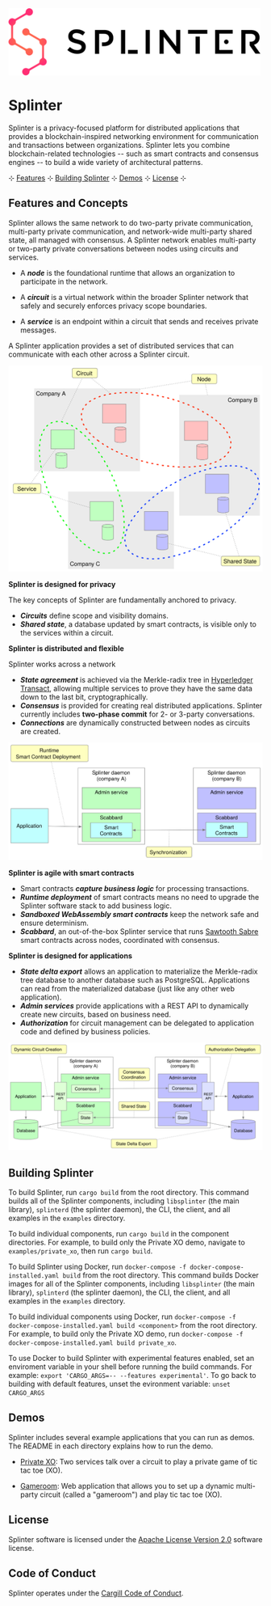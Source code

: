 <img alt="Splinter Logo" src="assets/splinter_logos_fulllogo_gradientblack.svg" width="500">

# Splinter

Splinter is a privacy-focused platform for distributed applications that provides
a blockchain-inspired networking environment for communication and transactions
between organizations. Splinter lets you combine blockchain-related technologies
-- such as smart contracts and consensus engines -- to build a wide variety
of architectural patterns.

 &hercon; [Features](#features-and-concepts) &hercon; [Building Splinter](#building-splinter) &hercon; [Demos](#demos) &hercon; [License](#license) &hercon;

## Features and Concepts

Splinter allows the same network to do two-party private communication,
multi-party private communication, and network-wide multi-party shared state,
all managed with consensus. A Splinter network enables multi-party or two-party
private conversations between nodes using circuits and services.

  - A _**node**_ is the foundational runtime that allows an organization to 
  participate in the network.

  - A _**circuit**_ is a virtual network within the broader Splinter network that 
  safely and securely enforces privacy scope boundaries.

  - A _**service**_ is an endpoint within a circuit that sends and receives
  private messages.

A Splinter application provides a set of distributed services that can
communicate with each other across a Splinter circuit.

![Splinter private circuits with shared state](assets/diagram-splinter-circuits+3companies.svg)

**Splinter is designed for privacy**

The key concepts of Splinter are fundamentally anchored to privacy.

   - _**Circuits**_ define scope and visibility domains.
   - _**Shared state**_, a database updated by smart contracts, is visible only
     to the services within a circuit.

**Splinter is distributed and flexible**

Splinter works across a network 

   - _**State agreement**_ is achieved via the Merkle-radix tree in
     [Hyperledger Transact](https://github.com/hyperledger/transact/),
     allowing multiple services to prove they have the same data down to the 
	 last bit, cryptographically.
   - _**Consensus**_ is provided for creating real distributed applications.
     Splinter currently includes **two-phase commit** for 2- or 3-party
     conversations.
   - _**Connections**_ are dynamically constructed between nodes as circuits are
     created.


![Splinter smart contract deployment at runtime](assets/diagram-splinter-smartcontractdeployment.svg)

**Splinter is agile with smart contracts**

   - Smart contracts _**capture business logic**_ for processing transactions.
   - _**Runtime deployment**_ of smart contracts means no need to upgrade the
     Splinter software stack to add business logic.
   - _**Sandboxed WebAssembly smart contracts**_ keep the network safe and
     ensure determinism.
   - _**Scabbard**_, an out-of-the-box Splinter service that runs
     [Sawtooth Sabre](https://github.com/hyperledger/sawtooth-sabre)
     smart contracts across nodes, coordinated with consensus.

**Splinter is designed for applications**

   - _**State delta export**_ allows an application to materialize the
     Merkle-radix tree database to another database such as PostgreSQL.
     Applications can read from the materialized database (just like any other
     web application).
   - _**Admin services**_ provide applications with a REST API to dynamically
     create new circuits, based on business need.
   - _**Authorization**_ for circuit management can be delegated to application
     code and defined by business policies.

![Two-party Splinter circuit](assets/diagram-splinter-twopartycircuit.svg)

## Building Splinter

To build Splinter, run `cargo build` from the root directory. This command
builds all of the Splinter components, including `libsplinter` (the main
library), `splinterd` (the splinter daemon), the CLI, the client, and all
examples in the `examples` directory.

To build individual components, run `cargo build` in the component directories.
For example, to build only the Private XO demo, navigate to
`examples/private_xo`, then run `cargo build`.

To build Splinter using Docker, run
`docker-compose -f docker-compose-installed.yaml build` from the root
directory. This command builds Docker images for all of the Splinter
components, including `libsplinter` (the main library), `splinterd`
(the splinter daemon), the CLI, the client, and all examples in the `examples`
directory.

To build individual components using Docker, run
`docker-compose -f docker-compose-installed.yaml build <component>`
from the root directory. For example, to build only the Private XO demo,
run `docker-compose -f docker-compose-installed.yaml build private_xo`.

To use Docker to build Splinter with experimental features enabled, set an
enviroment variable in your shell before running the build commands. For
example: `export 'CARGO_ARGS=-- --features experimental'`. To go back to
building with default features, unset the evironment variable:
`unset CARGO_ARGS`

## Demos

Splinter includes several example applications that you can run as demos. The
README in each directory explains how to run the demo.

- [Private XO](examples/private_xo/): Two services talk over a circuit to play
  a private game of tic tac toe (XO).

- [Gameroom](examples/gameroom/): Web application that allows you to set up a
  dynamic multi-party circuit (called a "gameroom") and play tic tac toe (XO).

## License

Splinter software is licensed under the [Apache License Version 2.0](LICENSE) software license.

## Code of Conduct

Splinter operates under the [Cargill Code of Conduct](https://github.com/Cargill/code-of-conduct/blob/master/code-of-conduct.md).
